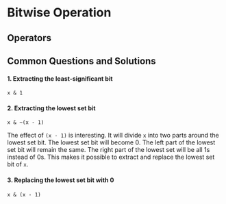 # Bitwise Operation

## Operators

## Common Questions and Solutions

#### 1. Extracting the least-significant bit
`x & 1`

#### 2. Extracting the lowest set bit
`x & ~(x - 1)`

The effect of `(x - 1)` is interesting. It will divide `x` into two parts around the lowest set bit. The lowest set bit will become 0. The left part of the lowest set bit will remain the same. The right part of the lowest set will be all 1s instead of 0s. This makes it possible to extract and replace the lowest set bit of `x`.

#### 3. Replacing the lowest set bit with 0
`x & (x - 1)`

